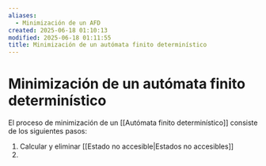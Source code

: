 ```yaml
---
aliases:
  - Minimización de un AFD
created: 2025-06-18 01:10:13
modified: 2025-06-18 01:11:55
title: Minimización de un autómata finito determinístico
---
```


# Minimización de un autómata finito determinístico

El proceso de minimización de un [[Autómata finito determinístico]] consiste de los siguientes pasos:

1. Calcular y eliminar [[Estado no accesible|Estados no accesibles]]
2. 
